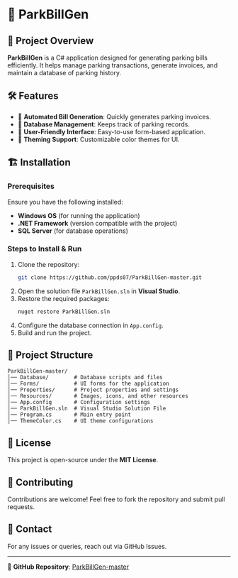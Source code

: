 # 🚗 ParkBillGen

## 📝 Project Overview
**ParkBillGen** is a C# application designed for generating parking bills efficiently. It helps manage parking transactions, generate invoices, and maintain a database of parking history.

## 🛠 Features
- 🔹 **Automated Bill Generation**: Quickly generates parking invoices.
- 🔹 **Database Management**: Keeps track of parking records.
- 🔹 **User-Friendly Interface**: Easy-to-use form-based application.
- 🔹 **Theming Support**: Customizable color themes for UI.

## 🏗️ Installation
### Prerequisites
Ensure you have the following installed:
- **Windows OS** (for running the application)
- **.NET Framework** (version compatible with the project)
- **SQL Server** (for database operations)

### Steps to Install & Run
1. Clone the repository:
   ```bash
   git clone https://github.com/ppds07/ParkBillGen-master.git
   ```
2. Open the solution file `ParkBillGen.sln` in **Visual Studio**.
3. Restore the required packages:
   ```bash
   nuget restore ParkBillGen.sln
   ```
4. Configure the database connection in `App.config`.
5. Build and run the project.

## 📂 Project Structure
```
ParkBillGen-master/
│── Database/        # Database scripts and files
│── Forms/           # UI forms for the application
│── Properties/      # Project properties and settings
│── Resources/       # Images, icons, and other resources
│── App.config       # Configuration settings
│── ParkBillGen.sln  # Visual Studio Solution File
│── Program.cs       # Main entry point
│── ThemeColor.cs    # UI theme configurations
```

## 📜 License
This project is open-source under the **MIT License**.

## 🤝 Contributing
Contributions are welcome! Feel free to fork the repository and submit pull requests.

## 📧 Contact
For any issues or queries, reach out via GitHub Issues.

---
🔗 **GitHub Repository**: [ParkBillGen-master](https://github.com/ppds07/ParkBillGen-master)

